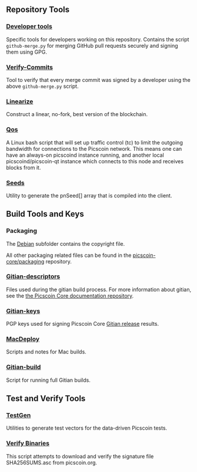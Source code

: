 Repository Tools
---------------------

### [Developer tools](/contrib/devtools) ###
Specific tools for developers working on this repository.
Contains the script `github-merge.py` for merging GitHub pull requests securely and signing them using GPG.

### [Verify-Commits](/contrib/verify-commits) ###
Tool to verify that every merge commit was signed by a developer using the above `github-merge.py` script.

### [Linearize](/contrib/linearize) ###
Construct a linear, no-fork, best version of the blockchain.

### [Qos](/contrib/qos) ###

A Linux bash script that will set up traffic control (tc) to limit the outgoing bandwidth for connections to the Picscoin network. This means one can have an always-on picscoind instance running, and another local picscoind/picscoin-qt instance which connects to this node and receives blocks from it.

### [Seeds](/contrib/seeds) ###
Utility to generate the pnSeed[] array that is compiled into the client.

Build Tools and Keys
---------------------

### Packaging ###
The [Debian](/contrib/debian) subfolder contains the copyright file.

All other packaging related files can be found in the [picscoin-core/packaging](https://github.com/picscoin-core/packaging) repository.

### [Gitian-descriptors](/contrib/gitian-descriptors) ###
Files used during the gitian build process. For more information about gitian, see the [the Picscoin Core documentation repository](https://github.com/picscoin-core/docs).

### [Gitian-keys](/contrib/gitian-keys)
PGP keys used for signing Picscoin Core [Gitian release](/doc/release-process.md) results.

### [MacDeploy](/contrib/macdeploy) ###
Scripts and notes for Mac builds. 

### [Gitian-build](/contrib/gitian-build.py) ###
Script for running full Gitian builds.

Test and Verify Tools 
---------------------

### [TestGen](/contrib/testgen) ###
Utilities to generate test vectors for the data-driven Picscoin tests.

### [Verify Binaries](/contrib/verifybinaries) ###
This script attempts to download and verify the signature file SHA256SUMS.asc from picscoin.org.
